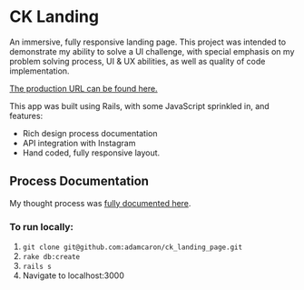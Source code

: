 # CK Landing

An immersive, fully responsive landing page. This project was intended to demonstrate my ability to solve a UI challenge, with special emphasis on my problem solving process, UI & UX abilities, as well as quality of code implementation.

[The production URL can be found here.](http://ck-landing.herokuapp.com/)

This app was built using Rails, with some JavaScript sprinkled in, and features:
 - Rich design process documentation
 - API integration with Instagram
 - Hand coded, fully responsive layout.

## Process Documentation

My thought process was [fully documented here](http://ck-landing.herokuapp.com/process).

### To run locally:

 1. `git clone git@github.com:adamcaron/ck_landing_page.git`
 2. `rake db:create`
 3. `rails s`
 4. Navigate to localhost:3000
